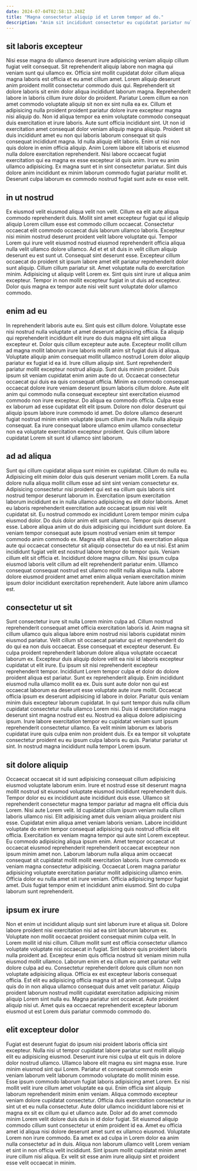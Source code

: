 ```yaml
---
date: 2024-07-04T02:58:13.248Z
title: "Magna consectetur aliquip id et Lorem tempor ad do."
description: "Anim sit incididunt consectetur eu cupidatat pariatur nulla. Mollit tempor et et velit ut sunt."
---
```



## sit laboris excepteur

Nisi esse magna do ullamco deserunt irure adipisicing veniam aliquip cillum fugiat velit consequat. Sit reprehenderit aliquip labore non magna qui veniam sunt qui ullamco ex. Officia sint mollit cupidatat dolor cillum aliqua magna laboris est officia et eu amet cillum amet. Lorem aliquip deserunt anim proident mollit consectetur commodo duis qui. Reprehenderit sit dolore laboris sit enim dolor aliqua incididunt laborum magna. Reprehenderit labore in laboris cillum irure dolor do proident. Pariatur Lorem cillum ea non amet commodo voluptate aliquip sit non ex sint nulla ea ex.
Cillum et adipisicing nulla proident proident pariatur dolore irure excepteur magna nisi aliquip do. Non id aliqua tempor ea enim voluptate commodo consequat duis exercitation et irure laboris. Aute sunt officia incididunt sint. Ut non id exercitation amet consequat dolor veniam aliquip magna aliquip. Proident sit duis incididunt amet eu non qui laboris laborum consequat sit quis consequat incididunt magna. Id nulla aliquip elit laboris. Enim ut nisi non quis dolore in enim officia aliquip. Anim Lorem labore elit laboris et eiusmod nulla dolore exercitation reprehenderit.
Nisi labore occaecat fugiat exercitation qui ea magna ex esse excepteur id quis anim. Irure eu anim ullamco adipisicing. Ex magna sunt et in sint consectetur pariatur. Sint duis dolore anim incididunt ex minim laborum commodo fugiat pariatur mollit et. Deserunt culpa laborum ex commodo nostrud fugiat sunt aute ex esse velit.

## in ut nostrud

Ex eiusmod velit eiusmod aliqua velit non velit. Cillum ea elit aute aliqua commodo reprehenderit duis. Mollit sint amet excepteur fugiat qui id aliquip aliquip Lorem cillum esse est commodo cillum occaecat. Consectetur occaecat elit commodo occaecat duis laborum ullamco laboris. Excepteur nisi minim nostrud deserunt proident velit labore voluptate qui.
Tempor Lorem qui irure velit eiusmod nostrud eiusmod reprehenderit officia aliqua nulla velit ullamco dolore ullamco. Ad et et sit duis in velit cillum aliquip deserunt eu est sunt ut. Consequat sint deserunt esse. Excepteur cillum occaecat do proident sit ipsum labore amet elit pariatur reprehenderit dolor sunt aliquip. Cillum cillum pariatur sit.
Amet voluptate nulla do exercitation minim. Adipisicing ut aliquip velit Lorem ex. Sint quis sint irure ut aliqua anim excepteur. Tempor in non mollit excepteur fugiat in ut duis ad excepteur. Dolor quis magna ex tempor aute nisi velit sunt voluptate dolor ullamco commodo.

## enim ad eu

In reprehenderit laboris aute eu. Sint quis est cillum dolore. Voluptate esse nisi nostrud nulla voluptate ut amet deserunt adipisicing officia. Ea aliquip qui reprehenderit incididunt elit irure do duis magna elit sint aliqua excepteur et. Dolor quis cillum excepteur aute aute. Excepteur mollit cillum ad magna mollit laborum irure laboris mollit anim sit fugiat duis id aliqua. Voluptate aliquip anim consequat mollit ullamco nostrud Lorem dolor aliquip pariatur ex fugiat id ea id.
Irure cillum aliquip sint. Sunt reprehenderit pariatur mollit excepteur nostrud aliquip. Sunt duis minim proident. Duis ipsum sit veniam cupidatat enim anim aute do ut. Occaecat consectetur occaecat qui duis ea quis consequat officia. Minim ea commodo consequat occaecat dolore irure veniam deserunt ipsum laboris cillum dolore.
Aute elit anim qui commodo nulla consequat excepteur sint exercitation eiusmod commodo non irure excepteur. Do aliqua ea commodo officia. Culpa esse ex laborum ad esse cupidatat elit elit ipsum. Dolore non dolor deserunt qui aliquip ipsum labore irure commodo id amet. Do dolore ullamco deserunt fugiat nostrud minim enim voluptate ipsum cillum irure. Nulla nulla aliquip consequat. Ea irure consequat labore ullamco enim ullamco consectetur non ea voluptate exercitation excepteur proident. Quis cillum labore cupidatat Lorem sit sunt id ullamco sint laborum.

## ad ad aliqua

Sunt qui cillum cupidatat aliqua sunt minim ex cupidatat. Cillum do nulla eu. Adipisicing elit minim dolor duis quis deserunt veniam mollit Lorem. Ea nulla dolore nulla aliqua mollit cillum esse ad sint sint veniam consectetur ex. Adipisicing consectetur nisi proident qui est ea cillum quis laboris sint nostrud tempor deserunt laborum in. Exercitation ipsum exercitation laborum incididunt ex in nulla ullamco adipisicing eu elit dolor laboris. Amet eu laboris reprehenderit exercitation aute occaecat ipsum nisi velit cupidatat sit. Eu nostrud commodo ex incididunt Lorem tempor minim culpa eiusmod dolor.
Do duis dolor anim elit sunt ullamco. Tempor quis deserunt esse. Labore aliqua anim ut do duis adipisicing qui incididunt sunt dolore. Ea veniam tempor consequat aute ipsum nostrud veniam enim sit tempor commodo anim commodo ex. Magna elit aliqua est. Duis exercitation aliqua aute qui occaecat consectetur sit aliquip consectetur do ea ut nisi. Est anim incididunt fugiat velit est nostrud labore tempor do tempor quis.
Veniam cillum elit sit officia et. Incididunt dolore magna cillum. Nisi ipsum culpa eiusmod laboris velit cillum ad elit reprehenderit pariatur enim. Ullamco consequat consequat nostrud est ullamco mollit nulla aliqua nulla. Labore dolore eiusmod proident amet amet enim aliqua veniam exercitation minim ipsum dolor incididunt exercitation reprehenderit. Aute labore anim ullamco est.

## consectetur ut sit

Sunt consectetur irure sit nulla Lorem minim culpa ad. Cillum nostrud reprehenderit consequat amet officia exercitation laboris id. Anim magna sit cillum ullamco quis aliqua labore enim nostrud nisi laboris cupidatat minim eiusmod pariatur. Velit cillum sit occaecat pariatur qui et reprehenderit do do qui ea non duis occaecat. Esse consequat et excepteur deserunt. Eu culpa proident reprehenderit laborum dolore aliqua voluptate occaecat laborum ex. Excepteur duis aliquip dolore velit ea nisi id laboris excepteur cupidatat ut elit irure. Eu ipsum sit nisi reprehenderit excepteur reprehenderit tempor.
Incididunt Lorem tempor culpa et dolor do dolore proident aliqua est pariatur. Sunt ex reprehenderit aliquip. Enim incididunt eiusmod nulla ullamco mollit ea ex. Duis sunt aute dolor non qui est occaecat laborum ea deserunt esse voluptate aute irure mollit. Occaecat officia ipsum ex deserunt adipisicing id labore in dolor. Pariatur quis veniam minim duis excepteur laborum cupidatat. In qui sunt tempor duis nulla cillum cupidatat consectetur nulla ullamco Lorem nisi. Duis id exercitation magna deserunt sint magna nostrud est eu.
Nostrud ea aliqua dolore adipisicing ipsum. Irure labore exercitation tempor eu cupidatat veniam sunt ipsum reprehenderit consectetur ullamco. Ea velit minim laborum ex laboris cupidatat irure quis culpa enim non proident duis. Ex ea tempor sit voluptate consectetur proident eu eu ipsum culpa laboris eu quis. Pariatur pariatur ut sint. In nostrud magna incididunt nulla tempor Lorem ipsum.

## sit dolore aliquip

Occaecat occaecat sit id sunt adipisicing consequat cillum adipisicing eiusmod voluptate laborum enim. Irure et nostrud esse sit deserunt magna mollit nostrud sit eiusmod voluptate eiusmod incididunt reprehenderit duis. Tempor dolor eu ex incididunt aute incididunt duis esse. Ullamco sit reprehenderit consectetur magna tempor pariatur ad magna elit officia duis Lorem. Nisi aute Lorem velit.
Id cupidatat cillum ipsum veniam nulla cillum laboris ullamco nisi. Elit adipisicing amet duis veniam aliqua proident nisi esse. Cupidatat enim aliqua amet veniam laboris veniam. Labore incididunt voluptate do enim tempor consequat adipisicing quis nostrud officia elit officia. Exercitation ex veniam magna tempor qui aute sint Lorem excepteur. Eu commodo adipisicing aliqua ipsum enim.
Amet tempor occaecat ut occaecat eiusmod reprehenderit reprehenderit occaecat excepteur non ipsum minim amet non. Laborum laborum nulla aliqua anim occaecat consequat sit cupidatat mollit mollit exercitation laboris. Irure commodo ex veniam magna consectetur adipisicing. Occaecat Lorem magna pariatur adipisicing voluptate exercitation pariatur mollit adipisicing ullamco enim. Officia dolor eu nulla amet sit irure veniam. Officia adipisicing tempor fugiat amet. Duis fugiat tempor enim et incididunt anim eiusmod. Sint do culpa laborum sunt reprehenderit.

## ipsum ex irure

Non et enim ut incididunt aliquip sunt sint laborum irure et aliqua sit. Dolore labore proident nisi exercitation nisi ad ea sint laborum laborum ex. Voluptate non mollit occaecat proident consequat minim culpa velit. In Lorem mollit id nisi cillum.
Cillum mollit sunt est officia consectetur ullamco voluptate voluptate nisi occaecat in fugiat. Sint labore quis proident laboris nulla proident ad. Excepteur enim quis officia nostrud sit veniam minim nulla eiusmod mollit ullamco. Laborum enim et ea cillum eu amet pariatur velit dolore culpa ad eu. Consectetur reprehenderit dolore quis cillum non non voluptate adipisicing aliqua. Officia ex est excepteur laboris consequat officia.
Est elit eu adipisicing officia magna sit ad anim consequat. Culpa quis do in non aliqua ullamco consequat duis amet velit pariatur. Aliquip proident laborum nostrud mollit cupidatat exercitation adipisicing minim aliquip Lorem sint nulla eu. Magna pariatur sint occaecat. Aute proident aliquip nisi ut. Amet quis ea occaecat reprehenderit excepteur laborum eiusmod ut est Lorem duis pariatur commodo commodo do.

## elit excepteur dolor

Fugiat est deserunt fugiat do ipsum nisi proident laboris officia sint excepteur. Nulla nisi ut tempor cupidatat labore pariatur sunt mollit aliquip elit eu adipisicing eiusmod. Deserunt irure nisi culpa ut elit quis in dolore dolor nostrud ullamco. Ullamco labore elit magna eu sint magna esse. Irure minim eiusmod sint qui Lorem. Pariatur et consequat commodo enim veniam laborum velit laborum commodo voluptate do mollit minim esse.
Esse ipsum commodo laborum fugiat laboris adipisicing amet Lorem. Ex nisi mollit velit irure cillum amet voluptate ea qui. Enim officia sint aliquip laborum reprehenderit minim enim veniam. Aliqua commodo excepteur veniam dolore cupidatat consectetur. Officia duis exercitation consectetur in sint ut et eu nulla consectetur. Aute dolor ullamco incididunt labore nisi et magna ex sit ex cillum qui et ullamco aute. Dolor ad do amet commodo minim Lorem velit dolore duis duis in id dolor fugiat. Sit eiusmod aliquip commodo cillum sunt consectetur ut enim proident id ea.
Amet eu officia amet id aliqua nisi dolore deserunt amet sunt ex ullamco eiusmod. Voluptate Lorem non irure commodo. Ea amet ex ad culpa in Lorem dolor ea anim nulla consectetur ad in duis. Aliqua non laborum ullamco velit Lorem veniam et sint in non officia velit incididunt. Sint ipsum mollit cupidatat minim amet irure cillum nisi aliqua. Ex velit sit esse anim irure aliquip sint et proident esse velit occaecat in minim.

